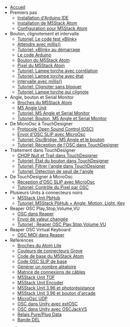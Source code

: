 - [Accueil](/)
- Premiers pas
	- [Installation d'Arduino IDE](/arduino/ide/installation.md)
	- [Installation de M5Stack Atom](/m5stack/atom/installation.md)
	- [Configuration pour M5Stack Atom](/m5stack/atom/configuration.md)
- Bouton, clignotement et intervalle
	- [Tutoriel: Le code test «Blink»](/m5stack/atom/tutoriel/blink.md)
	- [Attendre avec millis()](/arduino/millis/attendre.md)
	- [Tutoriel: «Blink» au démarrage](/m5stack/atom/tutoriel/blink_demarrage.md)
	- [Le code Arduino](/arduino/code.md)
	- [Bouton du M5Stack Atom](/m5stack/atom/bouton.md)
	- [Pixel du M5Stack Atom](/m5stack/atom/pixel.md)
	- [Tutoriel: Lampe torche avec corrélation](/m5stack/atom/tutoriel/lampe-torche-correlation.md)
	- [Tutoriel: Lampe torche avec état](/m5stack/atom/tutoriel/lampe-torche-etat.md)
	- [Intervalle avec millis()](/arduino/millis/intervalle.md)
	- [Tutoriel: Clignoter sans bloquer](/m5stack/atom/tutoriel/clignoter-sans-bloquer.md)
	- [Tutoriel: Lampe torche qui clignote](/m5stack/atom/tutoriel/lampe-clignotement.md)
- Angle, bouton et Serial Monitor
	- [Broches du M5Stack Atom](/m5stack/atom/broches.md)
	- [M5 Angle Unit](/m5stack/unit/angle.md)
	- [Tutoriel: M5 Angle et Serial Monitor](/m5stack/atom/tutoriel/angle-monitor.md)	
	- [Tutoriel: Bouton, M5 Angle et Serial Monitor](/m5stack/atom/tutoriel/angle-button-monitor.md)
- De MicroOsc à TouchDesigner
	- [Protocole Open Sound Control (OSC)](/osc/protocole.md)
	- [Envoi d'OSC SLIP avec MicroOsc](/osc/microosc/envoi.md)
	- [Tutoriel: OscBridge, M5 Angle et le bouton](/m5stack/atom/tutoriel/angle-button-oscbridge.md)
	- [Tutoriel: Réception de l'OSC dans TouchDesigner](/touchdesigner/tutoriel/reception.md)
- Traitement dans TouchDesigner
	- [CHOP Null et Trail dans TouchDesigner](/touchdesigner/chop_null-trail.md)
	- [Tutoriel: État du bouton dans TouchDesigner](/touchdesigner/tutoriel/etat-bouton.md)
	- [Tutoriel: Filtrer l'angle dans TouchDesigner](/touchdesigner/tutoriel/angle_filtrer.md)
	- [Tutoriel: Détection de seuil de l'angle](/touchdesigner/tutoriel/angle_seuil.md)
- De TouchDesigner à MicroOsc
	- [Réception d'OSC SLIP avec MicroOsc](/osc/microosc/reception.md)
	- [Tutoriel: Contrôle du Pixel par OSC](/touchdesigner/tutoriel/osc_pixel.md)
- Plusieurs Units à connecteurs noirs
	- [M5Stack Unit PbHub](/m5stack/unit/pbhub.md)
	- [Tutoriel: M5Stack PbHub + Angle, Motion, Light, Key](/m5stack/atom/tutoriel/pbhub_key-motion-angle-light.md)
- Reaper OSC Play,Stop,Volume,VU
	- [OSC dans Reaper](/reaper/osc.md)
	- [Envoi de valeur changée](/osc/microosc/envoi-valeur-changee.md)
	- [Tutoriel : Reaper OSC Play,Stop,Volume,VU](/reaper/tutoriel/play-stop-volume-vu.md)
- Reaper OSC Virtual Keyboard
	- [OSC MIDI dans Reaper](/reaper/osc-midi.md)
-  Références
	- [Broches du Atom Lite](/m5stack/atom/atom_lite.md)
	- [Couleurs de connecteurs Grove](/m5stack/atom/grove.md)
	- [Code de base du M5Stack Atom](/m5stack/atom/code-base.md)
	- [Code OSC SLIP de base](/m5stack/atom/code_base_osc_slip.md)
	- [Générer un nombre aléatoire](/arduino/random/README.md)
	- [Matrice de connexions de câbles](/m5stack/atom/tutoriel/matrice-cables/README.md)
	- [M5Stack Unit TOF](/m5stack/unit/tof/README.md)
	- [M5Stack Unit Encoder](/m5stack/unit/encoder/README.md)
	- [M5Stack Unit 3.96 et photorésistance](/m5stack/unit/396/photoresistance/README.md)
	- [M5Stack Unit 3.96 et bouton d'arcade](/m5stack/unit/396/bouton-arcade/README.md)
	- [MicroOsc UDP](/osc/microosc/envoi.md)
	- [OSC dans Unity avec extOSC](/unity/extosc/README.md)
    - [OSC dans Unity avec OSCJackVS](/unity/oscjackvs/README.md)
	- [Relais Pure/Plug Data](/pd/relais/README.md)		
	- [Bande DEL](/bande_del/bande_del_atom.md)		
